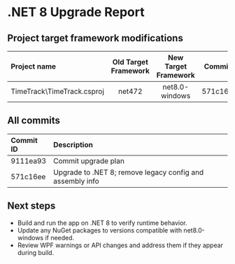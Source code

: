 # .NET 8 Upgrade Report

## Project target framework modifications

| Project name                                   | Old Target Framework | New Target Framework | Commits                   |
|:-----------------------------------------------|:--------------------:|:--------------------:|---------------------------|
| TimeTrack\TimeTrack.csproj                     | net472               | net8.0-windows       | 571c16ee                  |

## All commits

| Commit ID  | Description                                  |
|:-----------|:---------------------------------------------|
| 9111ea93   | Commit upgrade plan                          |
| 571c16ee   | Upgrade to .NET 8; remove legacy config and assembly info |

## Next steps

- Build and run the app on .NET 8 to verify runtime behavior.
- Update any NuGet packages to versions compatible with net8.0-windows if needed.
- Review WPF warnings or API changes and address them if they appear during build.

